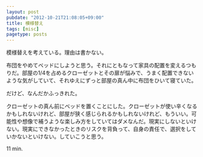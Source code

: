 ```yaml
---
layout: post
pubdate: "2012-10-21T21:08:05+09:00"
title: 模様替え
tags: [misc]
pagetype: posts
---
```

模様替えを考えている。理由は書かない。

布団をやめてベッドにしようと思う。それにともなって家具の配置を変えるつもりだ。部屋の1/4を占めるクローゼットとその扉が悩みで、うまく配置できないような気がしていて、それゆえにずっと部屋の真ん中に布団をひいて寝ていた。

だけど、なんだかふっきれた。

クローゼットの真ん前にベッドを置くことにした。クローゼットが使い辛くなるかもしれないけれど、部屋が狭く感じられるかもしれないけれど、もういい。可能性や想像で補うような楽しみ方をしていてはダメなんだ。現実にしないといけない。現実にできなかったときのリスクを背負って、自身の責任で、選択をしていかないといけない。していこうと思う。

11 min.
